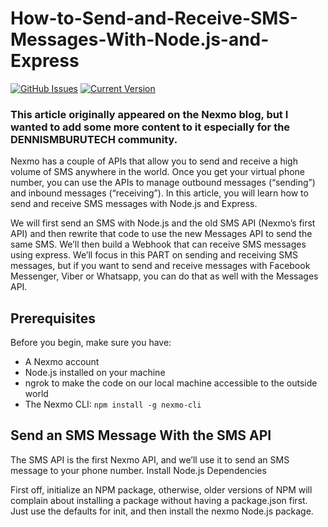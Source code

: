 # How-to-Send-and-Receive-SMS-Messages-With-Node.js-and-Express

[![GitHub Issues](https://img.shields.io/github/issues/IgorAntun/node-chat.svg)](https://github.com/dennis2018/How-to-Send-and-Receive-SMS-Messages-With-Node.js-and-Express/network/alerts) [![Current Version](https://img.shields.io/badge/version-1.0.7-green.svg)](https://github.com/IgorAntun/node-chat) 

### This article originally appeared on the Nexmo blog, but I wanted to add some more content to it especially for the DENNISMBURUTECH community.

Nexmo has a couple of APIs that allow you to send and receive a high volume of SMS anywhere in the world. Once you get your virtual phone number, you can use the APIs to manage outbound messages (“sending”) and inbound messages (“receiving”). In this article, you will learn how to send and receive SMS messages with Node.js and Express.

We will first send an SMS with Node.js and the old SMS API (Nexmo’s first API) and then rewrite that code to use the new Messages API to send the same SMS. We’ll then build a Webhook that can receive SMS messages using express. We’ll focus in this PART on sending and receiving SMS messages, but if you want to send and receive messages with Facebook Messenger, Viber or Whatsapp, you can do that as well with the Messages API.

## Prerequisites 
Before you begin, make sure you have:
- A Nexmo account
- Node.js installed on your machine
- ngrok to make the code on our local machine accessible to the outside world
- The Nexmo CLI: ``` npm install -g nexmo-cli ```

## Send an SMS Message With the SMS API

The SMS API is the first Nexmo API, and we’ll use it to send an SMS message to your phone number.
Install Node.js Dependencies

First off, initialize an NPM package, otherwise, older versions of NPM will complain about installing a package without having a package.json first. Just use the defaults for init, and then install the nexmo Node.js package.
